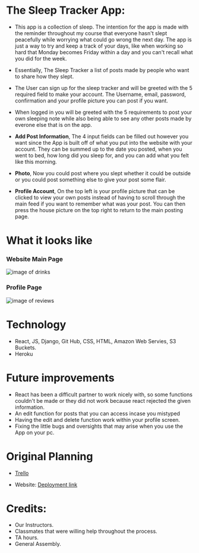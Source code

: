 # The Sleep Tracker App:
* This app is a collection of sleep. The intention for the app is made with the reminder throughout my course that everyone hasn't slept peacefully while worrying what could go wrong the next day. The app is just a way to try and keep a track of your days, like when working so hard that Monday becomes Friday within a day and you can't recall what you did for the week.
* Essentially, The Sleep Tracker a list of posts made by people who want to share how they slept. 
* The User can sign up for the sleep tracker and will be greeted with the 5 required field to make your account. The Username, email, password, confirmation and your profile picture you can post if you want.

* When logged in you will be greeted with the 5 requirements to post your own sleeping note while also being able to see any other posts made by everone else that is on the app.

* **Add Post Information**, The 4 input fields can be filled out however you want since the App
is built off of what you put into the website with your account. They can be summed up to the date you posted, when you went to bed, how long did you sleep for, and you can add what you felt like this morning.
* **Photo**, Now you could post where you slept whether it could be outside or you could post something else to give your post some flair.
* **Profile Account**, On the top left is your profile picture that can be clicked to view your own posts instead of having to scroll through the main feed if you want to remember what was your post. You can then press the house picture on the top right to return to the main posting page.

# What it looks like

### Website Main Page
![image of drinks](https://imgur.com/EOsLKoI.png)

### Profile Page
![image of reviews](https://imgur.com/EOsLKoI.png)

# Technology
* React, JS, Django, Git Hub, CSS, HTML, Amazon Web Servies, S3 Buckets. 
* Heroku

# Future improvements
* React has been a difficult partner to work nicely with, so some functions couldn't be made or they did not work because react rejected the given information.
* An edit function for posts that you can access incase you mistyped
* Having the edit and delete function work within your profile screen.
* Fixing the little bugs and oversights that may arise when you use the App on your pc.

# Original Planning
* [Trello](https://trello.com/b/dmSZowyO/project-4)

* Website: [Deployment link](https://sleeptracker8.herokuapp.com/)

# Credits:
* Our Instructors.
* Classmates that were willing help throughout the process.
* TA hours.
* General Assembly.
